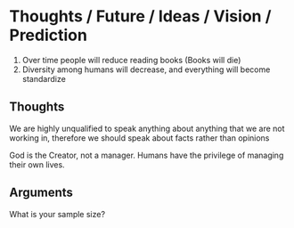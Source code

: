 # Thoughts / Future / Ideas / Vision / Prediction

1. Over time people will reduce reading books (Books will die)
2. Diversity among humans will decrease, and everything will become standardize

## Thoughts

We are highly unqualified to speak anything about anything that we are not working in, therefore we should speak about facts rather than opinions

God is the Creator, not a manager. Humans have the privilege of managing their own lives.

## Arguments

What is your sample size?
